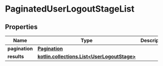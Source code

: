 
# PaginatedUserLogoutStageList

## Properties
Name | Type | Description | Notes
------------ | ------------- | ------------- | -------------
**pagination** | [**Pagination**](Pagination.md) |  | 
**results** | [**kotlin.collections.List&lt;UserLogoutStage&gt;**](UserLogoutStage.md) |  | 



